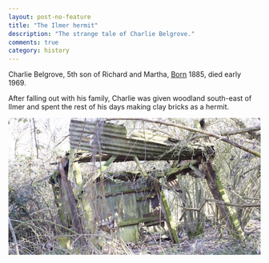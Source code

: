 ```yaml
---
layout: post-no-feature
title: "The Ilmer hermit"
description: "The strange tale of Charlie Belgrove."
comments: true
category: history
---
```


Charlie Belgrove, 5th son of Richard and Martha, [Born](http://www.freebmd.org.uk/cgi/information.pl?scan=1&r=236969870:5980&d=bmd_1424163567) 1885, died early 1969.

After falling out with his family, Charlie was given woodland south-east of Ilmer and spent the rest of his days making clay bricks as a hermit.


![Charlies Hut?](/images/lockington-hut.jpg)
